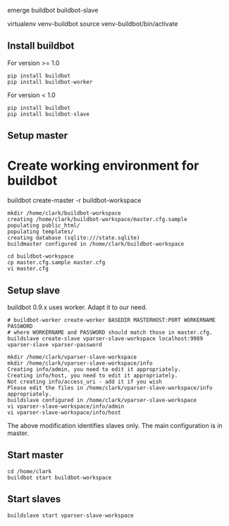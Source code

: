 emerge buildbot buildbot-slave


virtualenv venv-buildbot
source venv-buildbot/bin/activate

Install buildbot
----------------
For version >= 1.0
```
pip install buildbot
pip install buildbot-worker
```

For version < 1.0
```
pip install buildbot
pip install buildbot-slave
```

Setup master
------------
# Create working environment for buildbot
buildbot create-master -r buildbot-workspace
```
mkdir /home/clark/buildbot-workspace
creating /home/clark/buildbot-workspace/master.cfg.sample
populating public_html/
populating templates/
creating database (sqlite:///state.sqlite)
buildmaster configured in /home/clark/buildbot-workspace

cd buildbot-workspace
cp master.cfg.sample master.cfg
vi master.cfg
```

Setup slave
-----------

buildbot 0.9.x uses worker. Adapt it to our need.
```
# buildbot-worker create-worker BASEDIR MASTERHOST:PORT WORKERNAME PASSWORD
# where WORKERNAME and PASSWORD should match those in master.cfg.
buildslave create-slave vparser-slave-workspace localhost:9989 vparser-slave vparser-password

mkdir /home/clark/vparser-slave-workspace
mkdir /home/clark/vparser-slave-workspace/info
Creating info/admin, you need to edit it appropriately.
Creating info/host, you need to edit it appropriately.
Not creating info/access_uri - add it if you wish
Please edit the files in /home/clark/vparser-slave-workspace/info appropriately.
buildslave configured in /home/clark/vparser-slave-workspace
vi vparser-slave-workspace/info/admin
vi vparser-slave-workspace/info/host
```
The above modification identifies slaves only. The main configuration is in master.


Start master
------------
```
cd /home/clark
buildbot start buildbot-workspace
```

Start slaves
------------
```
buildslave start vparser-slave-workspace
```
